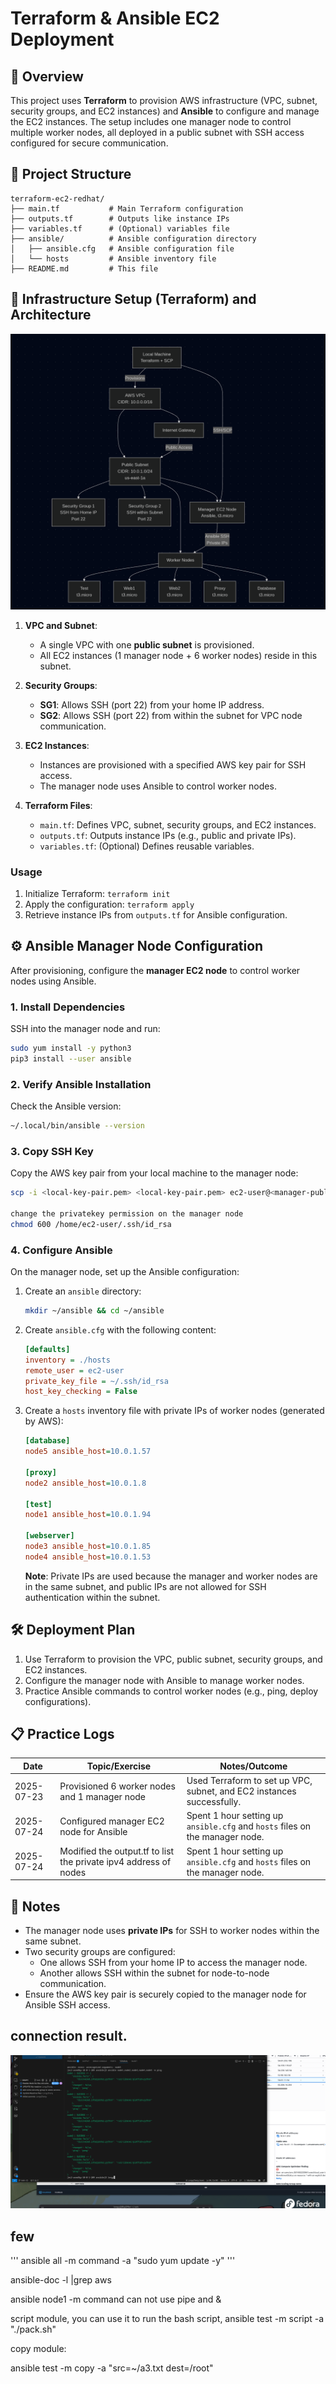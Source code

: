 # Terraform & Ansible EC2 Deployment

## 📝 Overview
This project uses **Terraform** to provision AWS infrastructure (VPC, subnet, security groups, and EC2 instances) and **Ansible** to configure and manage the EC2 instances. The setup includes one manager node to control multiple worker nodes, all deployed in a public subnet with SSH access configured for secure communication.

## 📁 Project Structure
```
terraform-ec2-redhat/
├── main.tf           # Main Terraform configuration
├── outputs.tf        # Outputs like instance IPs
├── variables.tf      # (Optional) variables file
├── ansible/          # Ansible configuration directory
│   ├── ansible.cfg   # Ansible configuration file
│   └── hosts         # Ansible inventory file
├── README.md         # This file
```

## 🔧 Infrastructure Setup (Terraform) and Architecture

![Architecture Diagram](architecture.png)

1. **VPC and Subnet**:
   - A single VPC with one **public subnet** is provisioned.
   - All EC2 instances (1 manager node + 6 worker nodes) reside in this subnet.

2. **Security Groups**:
   - **SG1**: Allows SSH (port 22) from your home IP address.
   - **SG2**: Allows SSH (port 22) from within the subnet for VPC node communication.

3. **EC2 Instances**:
   - Instances are provisioned with a specified AWS key pair for SSH access.
   - The manager node uses Ansible to control worker nodes.

4. **Terraform Files**:
   - `main.tf`: Defines VPC, subnet, security groups, and EC2 instances.
   - `outputs.tf`: Outputs instance IPs (e.g., public and private IPs).
   - `variables.tf`: (Optional) Defines reusable variables.

### Usage
1. Initialize Terraform: `terraform init`
2. Apply the configuration: `terraform apply`
3. Retrieve instance IPs from `outputs.tf` for Ansible configuration.

## ⚙️ Ansible Manager Node Configuration

After provisioning, configure the **manager EC2 node** to control worker nodes using Ansible.

### 1. Install Dependencies
SSH into the manager node and run:
```bash
sudo yum install -y python3
pip3 install --user ansible
```

### 2. Verify Ansible Installation
Check the Ansible version:
```bash
~/.local/bin/ansible --version
```

### 3. Copy SSH Key
Copy the AWS key pair from your local machine to the manager node:
```bash
scp -i <local-key-pair.pem> <local-key-pair.pem> ec2-user@<manager-public-ip>:~/.ssh/id_rsa

change the privatekey permission on the manager node
chmod 600 /home/ec2-user/.ssh/id_rsa
```

### 4. Configure Ansible
On the manager node, set up the Ansible configuration:
1. Create an `ansible` directory:
   ```bash
   mkdir ~/ansible && cd ~/ansible
   ```
2. Create `ansible.cfg` with the following content:
   ```ini
   [defaults]
   inventory = ./hosts
   remote_user = ec2-user
   private_key_file = ~/.ssh/id_rsa
   host_key_checking = False
   ```
3. Create a `hosts` inventory file with private IPs of worker nodes (generated by AWS):
   ```ini
   [database]
   node5 ansible_host=10.0.1.57

   [proxy]
   node2 ansible_host=10.0.1.8

   [test]
   node1 ansible_host=10.0.1.94

   [webserver]
   node3 ansible_host=10.0.1.85
   node4 ansible_host=10.0.1.53
   ```
   **Note**: Private IPs are used because the manager and worker nodes are in the same subnet, and public IPs are not allowed for SSH authentication within the subnet.

## 🛠️ Deployment Plan
1. Use Terraform to provision the VPC, public subnet, security groups, and EC2 instances.
2. Configure the manager node with Ansible to manage worker nodes.
3. Practice Ansible commands to control worker nodes (e.g., ping, deploy configurations).

## 📋 Practice Logs
| Date       | Topic/Exercise                                      | Notes/Outcome                                                                 |
|------------|----------------------------------------------------|-------------------------------------------------------------------------------|
| 2025-07-23 | Provisioned 6 worker nodes and 1 manager node       | Used Terraform to set up VPC, subnet, and EC2 instances successfully.          |
| 2025-07-24 | Configured manager EC2 node for Ansible             | Spent 1 hour setting up `ansible.cfg` and `hosts` files on the manager node.   |
| 2025-07-24 | Modified the output.tf to list the private ipv4 address of nodes               | Spent 1 hour setting up `ansible.cfg` and `hosts` files on the manager node.   |

## 🧩 Notes
- The manager node uses **private IPs** for SSH to worker nodes within the same subnet.
- Two security groups are configured:
  - One allows SSH from your home IP to access the manager node.
  - Another allows SSH within the subnet for node-to-node communication.
- Ensure the AWS key pair is securely copied to the manager node for Ansible SSH access.

## connection result.

![result Diagram](connection-test.png)


## few 

'''
ansible all -m command -a "sudo yum update -y"
'''

ansible-doc -l |grep aws

ansible node1 -m command can not use pipe and & 


script module, you can use it to run the bash script, ansible test -m script -a "./pack.sh"

copy module:

ansible test -m copy -a "src=~/a3.txt dest=/root"

